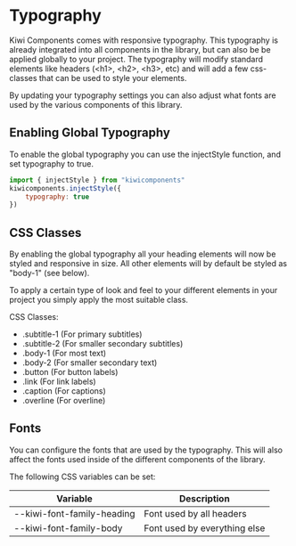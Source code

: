 # Typography

Kiwi Components comes with responsive typography. This typography is already integrated into all components in the library, but can also be be applied globally to your project. The typography will modify standard elements like headers (\<h1>, \<h2>, \<h3>, etc) and will add a few css-classes that can be used to style your elements.

By updating your typography settings you can also adjust what fonts are used by the various components of this library.

## Enabling Global Typography

To enable the global typography you can use the injectStyle function, and set typography to true.

```javascript
import { injectStyle } from "kiwicomponents"
kiwicomponents.injectStyle({
	typography: true
})
```

## CSS Classes

By enabling the global typography all your heading elements will now be styled and responsive in size. All other elements will by default be styled as "body-1" (see below).

To apply a certain type of look and feel to your different elements in your project you simply apply the most suitable class.

CSS Classes:

-   .subtitle-1 (For primary subtitles)
-   .subtitle-2 (For smaller secondary subtitles)
-   .body-1 (For most text)
-   .body-2 (For smaller secondary text)
-   .button (For button labels)
-   .link (For link labels)
-   .caption (For captions)
-   .overline (For overline)

## Fonts

You can configure the fonts that are used by the typography. This will also affect the fonts used inside of the different components of the library.

The following CSS variables can be set:

| Variable                   | Description                  |
| -------------------------- | ---------------------------- |
| --kiwi-font-family-heading | Font used by all headers     |
| --kiwi-font-family-body    | Font used by everything else |
